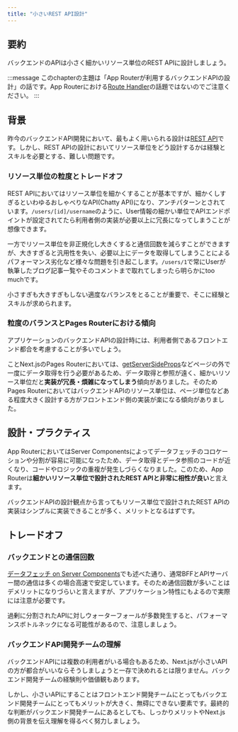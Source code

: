 ```yaml
---
title: "小さいREST API設計"
---
```


## 要約

バックエンドのAPIは小さく細かいリソース単位のREST APIに設計しましょう。

:::message
このchapterの主題は「App Routerが利用するバックエンドAPIの設計」の話です。App Routerにおける[Route Handler](https://nextjs.org/docs/app/building-your-application/routing/route-handlers)の話題ではないのでご注意ください。
:::

## 背景

昨今のバックエンドAPI開発において、最もよく用いられる設計は[REST API](https://learn.microsoft.com/ja-jp/azure/architecture/best-practices/api-design)です。しかし、REST APIの設計においてリソース単位をどう設計するかは経験とスキルを必要とする、難しい問題です。

### リソース単位の粒度とトレードオフ

REST APIにおいてはリソース単位を細かくすることが基本ですが、細かくしすぎるといわゆるおしゃべりなAPI(Chatty API)になり、アンチパターンとされています。`/users/[id]/username`のように、User情報の細かい単位でAPIエンドポイントが設定されてたら利用者側の実装が必要以上に冗長になってしまうことが想像できます。

一方でリソース単位を非正規化し大きくすると通信回数を減らすことができますが、大きすぎると汎用性を失い、必要以上にデータを取得してしまうことによるパフォーマンス劣化など様々な問題を引き起こします。`/users/1`で常にUserが執筆したブログ記事一覧やそのコメントまで取れてしまったら明らかにtoo muchです。

小さすぎも大きすぎもしない適度なバランスをとることが重要で、そこに経験とスキルが求められます。

### 粒度のバランスとPages Routerにおける傾向

アプリケーションのバックエンドAPIの設計時には、利用者側であるフロントエンド都合を考慮することが多いでしょう。

ことNext.jsのPages Routerにおいては、[getServerSideProps](https://nextjs.org/docs/pages/building-your-application/data-fetching/get-server-side-props)などページの外で一度にデータ取得を行う必要があるため、データ取得と参照が遠く、細かいリソース単位だと**実装が冗長・煩雑になってしまう**傾向がありました。そのためPages RouterにおいてはバックエンドAPIのリソース単位は、ページ単位などある程度大きく設計する方がフロントエンド側の実装が楽になる傾向がありました。

## 設計・プラクティス

App RouterにおいてはServer Componentsによってデータフェッチのコロケーションや分割が容易に可能になったため、データ取得とデータ参照のコードが近くなり、コードやロジックの重複が発生しづらくなりました。このため、App Routerは**細かいリソース単位で設計されたREST APIと非常に相性が良い**と言えます。

バックエンドAPIの設計観点から言ってもリソース単位で設計されたREST APIの実装はシンプルに実装できることが多く、メリットとなるはずです。

## トレードオフ

### バックエンドとの通信回数

[データフェッチ on Server Components](part_1_server_components)でも述べた通り、通常BFFとAPIサーバー間の通信は多くの場合高速で安定しています。そのため通信回数が多いことはデメリットになりづらいと言えますが、アプリケーション特性にもよるので実際には注意が必要です。

過剰に分割されたAPIに対しウォーターフォールが多数発生すると、パフォーマンスボトルネックになる可能性があるので、注意しましょう。

### バックエンドAPI開発チームの理解

バックエンドAPIには複数の利用者がいる場合もあるため、Next.jsが小さいAPIの方が都合がいいならそうしましょうと一存で決めれるとは限りません。バックエンド開発チームの経験則や価値観もあります。

しかし、小さいAPIにすることはフロントエンド開発チームにとってもバックエンド開発チームにとってもメリットが大きく、無碍にできない要素です。最終的な判断がバックエンド開発チームにあるとしても、しっかりメリットやNext.js側の背景を伝え理解を得るべく努力しましょう。
